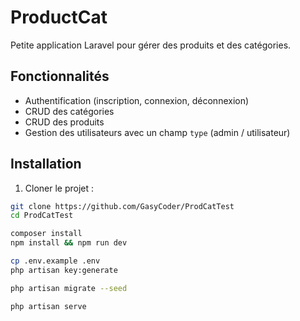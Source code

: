 # ProductCat

Petite application Laravel pour gérer des produits et des catégories.

## Fonctionnalités

- Authentification (inscription, connexion, déconnexion)
- CRUD des catégories
- CRUD des produits
- Gestion des utilisateurs avec un champ `type` (admin / utilisateur)

## Installation

1. Cloner le projet :
```bash
git clone https://github.com/GasyCoder/ProdCatTest
cd ProdCatTest

composer install
npm install && npm run dev

cp .env.example .env
php artisan key:generate

php artisan migrate --seed

php artisan serve